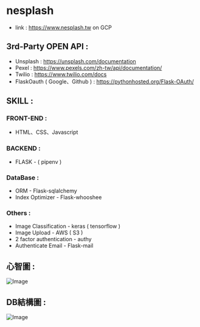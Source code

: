 # nesplash

* link : https://www.nesplash.tw on GCP

## 3rd-Party OPEN API :  
  * Unsplash : https://unsplash.com/documentation  
  * Pexel : https://www.pexels.com/zh-tw/api/documentation/  
  * Twilio : https://www.twilio.com/docs  
  * FlaskOauth ( Google、Github ) : https://pythonhosted.org/Flask-OAuth/

## SKILL :
 ### FRONT-END :  
   * HTML、CSS、Javascript
 ### BACKEND : 
   * FLASK - ( pipenv )
 ### DataBase :
   * ORM - Flask-sqlalchemy
   * Index Optimizer - Flask-whooshee
 ### Others :  
   * Image Classification - keras ( tensorflow ) 
   * Image Upload - AWS ( S3 )
   * 2 factor authentication - authy
   * Authenticate Email - Flask-mail

## 心智圖 :  

![Image](https://i.imgur.com/9jwKpbc.jpg)

## DB結構圖 :  

![Image](https://imgur.com/qwmXvWH.jpg)
